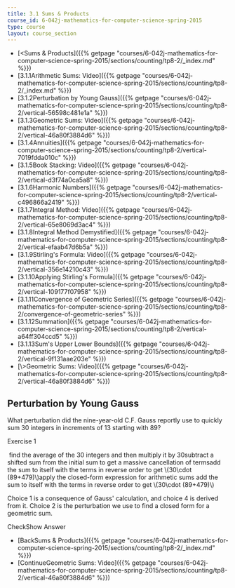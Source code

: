 ```yaml
---
title: 3.1 Sums & Products
course_id: 6-042j-mathematics-for-computer-science-spring-2015
type: course
layout: course_section
---
```

*   [<Sums & Products]({{% getpage "courses/6-042j-mathematics-for-computer-science-spring-2015/sections/counting/tp8-2/_index.md" %}})
*   [3.1.1Arithmetic Sums: Video]({{% getpage "courses/6-042j-mathematics-for-computer-science-spring-2015/sections/counting/tp8-2/_index.md" %}})
*   [3.1.2Perturbation by Young Gauss]({{% getpage "courses/6-042j-mathematics-for-computer-science-spring-2015/sections/counting/tp8-2/vertical-56598c481e1a" %}})
*   [3.1.3Geometric Sums: Video]({{% getpage "courses/6-042j-mathematics-for-computer-science-spring-2015/sections/counting/tp8-2/vertical-46a80f3884d6" %}})
*   [3.1.4Annuities]({{% getpage "courses/6-042j-mathematics-for-computer-science-spring-2015/sections/counting/tp8-2/vertical-7019fdda010c" %}})
*   [3.1.5Book Stacking: Video]({{% getpage "courses/6-042j-mathematics-for-computer-science-spring-2015/sections/counting/tp8-2/vertical-d3f74a0ca5a8" %}})
*   [3.1.6Harmonic Numbers]({{% getpage "courses/6-042j-mathematics-for-computer-science-spring-2015/sections/counting/tp8-2/vertical-c496866a2419" %}})
*   [3.1.7Integral Method: Video]({{% getpage "courses/6-042j-mathematics-for-computer-science-spring-2015/sections/counting/tp8-2/vertical-65e8069d3ac4" %}})
*   [3.1.8Integral Method Demystified]({{% getpage "courses/6-042j-mathematics-for-computer-science-spring-2015/sections/counting/tp8-2/vertical-efaab47d6b5a" %}})
*   [3.1.9Stirling's Formula: Video]({{% getpage "courses/6-042j-mathematics-for-computer-science-spring-2015/sections/counting/tp8-2/vertical-356e14210c43" %}})
*   [3.1.10Applying Stirling's Formula]({{% getpage "courses/6-042j-mathematics-for-computer-science-spring-2015/sections/counting/tp8-2/vertical-109177f07958" %}})
*   [3.1.11Convergence of Geometric Series]({{% getpage "courses/6-042j-mathematics-for-computer-science-spring-2015/sections/counting/tp8-2/convergence-of-geometric-series" %}})
*   [3.1.12Summation]({{% getpage "courses/6-042j-mathematics-for-computer-science-spring-2015/sections/counting/tp8-2/vertical-a64ff304ccd5" %}})
*   [3.1.13Sum's Upper Lower Bounds]({{% getpage "courses/6-042j-mathematics-for-computer-science-spring-2015/sections/counting/tp8-2/vertical-9f131aae203e" %}})
*   [\\>Geometric Sums: Video]({{% getpage "courses/6-042j-mathematics-for-computer-science-spring-2015/sections/counting/tp8-2/vertical-46a80f3884d6" %}})

Perturbation by Young Gauss
---------------------------

  

What perturbation did the nine-year-old C.F. Gauss reportly use to quickly sum 30 integers in increments of 13 starting with 89?

Exercise 1

&nbsp;find the average of the 30 integers and then multiply it by 30subtract a shifted sum from the initial sum to get a massive cancellation of termsadd the sum to itself with the terms in reverse order to get \\(30\\cdot (89+479)\\)apply the closed-form expression for arithmetic sums add the sum to itself with the terms in reverse order to get \\(30\\cdot (89+479)\\)&nbsp;

Choice 1 is a consequence of Gauss' calculation, and choice 4 is derived from it. Choice 2 is the perturbation we use to find a closed form for a geometric sum.

CheckShow Answer

*   [BackSums & Products]({{% getpage "courses/6-042j-mathematics-for-computer-science-spring-2015/sections/counting/tp8-2/_index.md" %}})
*   [ContinueGeometric Sums: Video]({{% getpage "courses/6-042j-mathematics-for-computer-science-spring-2015/sections/counting/tp8-2/vertical-46a80f3884d6" %}})